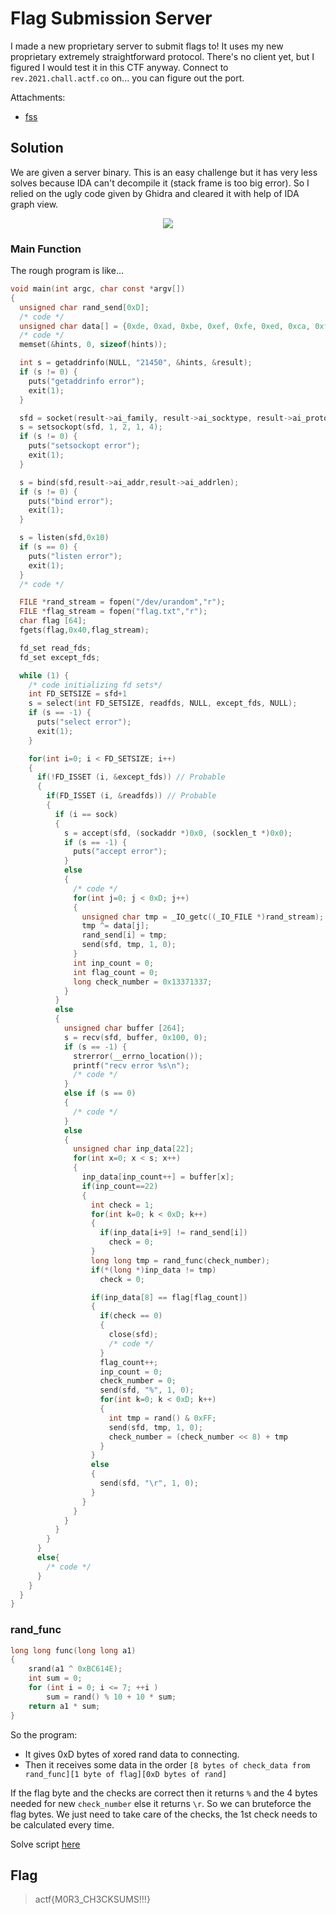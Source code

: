 # Flag Submission Server

I made a new proprietary server to submit flags to! It uses my new proprietary extremely straightforward protocol. There's no client yet, but I figured I would test it in this CTF anyway. Connect to `rev.2021.chall.actf.co` on... you can figure out the port.

Attachments:
* [fss](./fss)

## Solution
We are given a server binary. This is an easy challenge but it has very less solves because IDA can't decompile it (stack frame is too big error). So I relied on the ugly code given by Ghidra and cleared it with help of IDA graph view.

<p align="center"><img src="code.png"></p>

### Main Function
The rough program is like...
```c
void main(int argc, char const *argv[])
{
  unsigned char rand_send[0xD];
  /* code */
  unsigned char data[] = {0xde, 0xad, 0xbe, 0xef, 0xfe, 0xed, 0xca, 0xfe, 0x13, 0x37, 0xab, 0xcd, 0xef};
  /* code */
  memset(&hints, 0, sizeof(hints));

  int s = getaddrinfo(NULL, "21450", &hints, &result);
  if (s != 0) {
    puts("getaddrinfo error");
    exit(1);
  }

  sfd = socket(result->ai_family, result->ai_socktype, result->ai_protocol);
  s = setsockopt(sfd, 1, 2, 1, 4);
  if (s != 0) {
    puts("setsockopt error");
    exit(1);
  }

  s = bind(sfd,result->ai_addr,result->ai_addrlen);
  if (s != 0) {
    puts("bind error");
    exit(1);
  }

  s = listen(sfd,0x10)
  if (s == 0) {
    puts("listen error");
    exit(1);
  }
  /* code */

  FILE *rand_stream = fopen("/dev/urandom","r");
  FILE *flag_stream = fopen("flag.txt","r");
  char flag [64];
  fgets(flag,0x40,flag_stream);

  fd_set read_fds;
  fd_set except_fds;

  while (1) {
    /* code initializing fd sets*/
    int FD_SETSIZE = sfd+1
    s = select(int FD_SETSIZE, readfds, NULL, except_fds, NULL);
    if (s == -1) {
      puts("select error");
      exit(1);
    }

    for(int i=0; i < FD_SETSIZE; i++)
    {
      if(!FD_ISSET (i, &except_fds)) // Probable
      {
        if(FD_ISSET (i, &readfds)) // Probable
        {
          if (i == sock)
          {
            s = accept(sfd, (sockaddr *)0x0, (socklen_t *)0x0);
            if (s == -1) {
              puts("accept error");
            }
            else
            {
              /* code */
              for(int j=0; j < 0xD; j++)
              {
                unsigned char tmp = _IO_getc((_IO_FILE *)rand_stream);
                tmp ^= data[j];
                rand_send[i] = tmp;
                send(sfd, tmp, 1, 0);
              }
              int inp_count = 0;
              int flag_count = 0;
              long check_number = 0x13371337;
            }
          }
          else
          {
            unsigned char buffer [264];
            s = recv(sfd, buffer, 0x100, 0);
            if (s == -1) {
              strerror(__errno_location());
              printf("recv error %s\n");
              /* code */
            }
            else if (s == 0)
            {
              /* code */
            }
            else
            {
              unsigned char inp_data[22];
              for(int x=0; x < s; x++)
              {
                inp_data[inp_count++] = buffer[x];
                if(inp_count==22)
                {
                  int check = 1;
                  for(int k=0; k < 0xD; k++)
                  {
                    if(inp_data[i+9] != rand_send[i])
                      check = 0;
                  }
                  long long tmp = rand_func(check_number);
                  if(*(long *)inp_data != tmp)
                    check = 0;

                  if(inp_data[8] == flag[flag_count])
                  {
                    if(check == 0)
                    {
                      close(sfd);
                      /* code */
                    }
                    flag_count++;
                    inp_count = 0;
                    check_number = 0;
                    send(sfd, "%", 1, 0);
                    for(int k=0; k < 0xD; k++)
                    {
                      int tmp = rand() & 0xFF;
                      send(sfd, tmp, 1, 0);
                      check_number = (check_number << 8) + tmp
                    }
                  }
                  else
                  {
                    send(sfd, "\r", 1, 0);
                  }
                }
              }
            }
          }
        }
      }
      else{
        /* code */
      }
    }
  }
}
```

### rand_func
```c
long long func(long long a1)
{
	srand(a1 ^ 0xBC614E);
	int sum = 0;
	for (int i = 0; i <= 7; ++i )
		sum = rand() % 10 + 10 * sum;
	return a1 * sum;
}
```

So the program:
- It gives 0xD bytes of xored rand data to connecting.
- Then it receives some data in the order `[8 bytes of check_data from rand_func][1 byte of flag][0xD bytes of rand]`

If the flag byte and the checks are correct then it returns `%` and the 4 bytes needed for new `check_number` else it returns `\r`. So we can bruteforce the flag bytes. We just need to take care of the checks, the 1st check needs to be calculated every time.

Solve script [here](./solve.py)

## Flag
> actf{M0R3_CH3CKSUMS!!!}